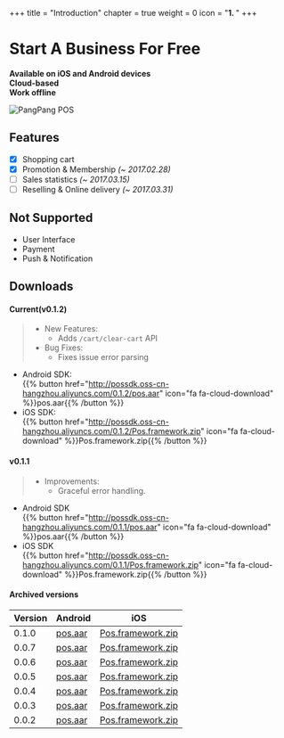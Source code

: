 +++
title = "Introduction"
chapter = true
weight = 0
icon = "<b>1. </b>"
+++

# Start A Business For Free

**Available on iOS and Android devices**  
**Cloud-based**  
**Work offline**

![PangPang POS](/images/pos.png)

## Features

- [x] Shopping cart
- [x] Promotion & Membership *(~ 2017.02.28)*
- [ ] Sales statistics *(~ 2017.03.15)*
- [ ] Reselling & Online delivery *(~ 2017.03.31)*
<!--- [ ] Legacy Interface *(~ 2017.01.15)*-->

## Not Supported

- User Interface
- Payment
- Push & Notification

## Downloads

#### Current(v0.1.2)



> - New Features:  
>   - Adds `/cart/clear-cart` API
> - Bug Fixes:
>   - Fixes issue error parsing


- Android SDK:  
  {{% button href="http://possdk.oss-cn-hangzhou.aliyuncs.com/0.1.2/pos.aar" icon="fa fa-cloud-download" %}}pos.aar{{% /button %}}
- iOS SDK:  
  {{% button href="http://possdk.oss-cn-hangzhou.aliyuncs.com/0.1.2/Pos.framework.zip" icon="fa fa-cloud-download" %}}Pos.framework.zip{{% /button %}}

#### v0.1.1

> - Improvements:
>   - Graceful error handling.

- Android SDK  
  {{% button href="http://possdk.oss-cn-hangzhou.aliyuncs.com/0.1.1/pos.aar" icon="fa fa-cloud-download" %}}pos.aar{{% /button %}}
- iOS SDK  
  {{% button href="http://possdk.oss-cn-hangzhou.aliyuncs.com/0.1.1/Pos.framework.zip" icon="fa fa-cloud-download" %}}Pos.framework.zip{{% /button %}}


#### Archived versions

|Version|Android|iOS|
|---|---|---|
|0.1.0| [pos.aar](http://possdk.oss-cn-hangzhou.aliyuncs.com/0.1.0/pos.aar)|[Pos.framework.zip](http://possdk.oss-cn-hangzhou.aliyuncs.com/0.1.0/Pos.framework.zip)|
|0.0.7| [pos.aar](http://possdk.oss-cn-hangzhou.aliyuncs.com/0.0.7/pos.aar)|[Pos.framework.zip](http://possdk.oss-cn-hangzhou.aliyuncs.com/0.0.7/Pos.framework.zip)|
|0.0.6| [pos.aar](http://possdk.oss-cn-hangzhou.aliyuncs.com/0.0.6/pos.aar)|[Pos.framework.zip](http://possdk.oss-cn-hangzhou.aliyuncs.com/0.0.6/Pos.framework.zip)|
|0.0.5| [pos.aar](http://possdk.oss-cn-hangzhou.aliyuncs.com/0.0.5/pos.aar)|[Pos.framework.zip](http://possdk.oss-cn-hangzhou.aliyuncs.com/0.0.5/Pos.framework.zip)|
|0.0.4| [pos.aar](http://possdk.oss-cn-hangzhou.aliyuncs.com/0.0.4/pos.aar)|[Pos.framework.zip](http://possdk.oss-cn-hangzhou.aliyuncs.com/0.0.4/Pos.framework.zip)|
|0.0.3| [pos.aar](http://possdk.oss-cn-hangzhou.aliyuncs.com/0.0.3/pos.aar)|[Pos.framework.zip](http://possdk.oss-cn-hangzhou.aliyuncs.com/0.0.3/Pos.framework.zip)|
|0.0.2| [pos.aar](http://possdk.oss-cn-hangzhou.aliyuncs.com/0.0.2/pos.aar)|[Pos.framework.zip](http://possdk.oss-cn-hangzhou.aliyuncs.com/0.0.2/Pos.framework.zip)|



<!--### Inventory management

- **Items import**  
  Quickly add thousands of items using the CSV-spreadsheets.  
  Or use your own ETL tool.
- **Track Inventory**  
  Track the stock of products and their components.
- **Low stock notifications**  
  Receive daily notifications about low stock to make the necessary item orders in time.

### Employee management

- **Sales by employees**  
  Track each employee performance and take informed business decisions.
- **Smart management**  
  Information on the workload per hour allows for efficient managament of your staff.
- **Access rights**  
  Manage access to sensitive information and functions.

### Sales analytics

- **Sales trend**  
  Track the sales growth or decline compared with the previous day, week, month and promptly react to changes.
- **Popular items**  
  Sales by item analytics allows the best-selling items to be determined and therefore the right purchasing decisions can be made.
- **Shifts**  
  Identify the cash lack at the end of the shift and track employees inaccuracy or manipulations.
- **Receipts history**  
  Receipts history review allows you to monitor each transaction: sales, refunds, discounts.
- **Reports export**  
  Export sales data to the spreadsheets for detailed analysis.

---

- Discounts  
  Apply discounts to the receipt or specific items.
- Refunds  
  Refund the selected item or all items on the receipt.
- Multi Store
- Products management
  - 
- Customer management
- Inventory management
- Employee management
- Sales analytics
- Loyalty program
- Customer communication-->
